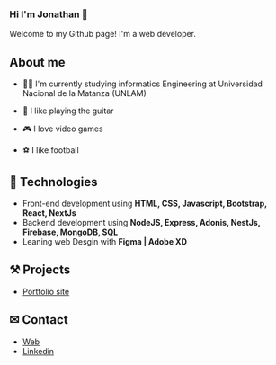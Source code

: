 ### Hi I'm Jonathan 👋

Welcome to my Github page! I'm a web developer.  

## About me 
* 👨‍🎓 I'm currently studying informatics Engineering at Universidad Nacional de la Matanza (UNLAM)

* 🎸 I like playing the guitar
* 🎮 I love video games
* ⚽ I like football

## 🧠 Technologies
* Front-end development using **HTML, CSS, Javascript, Bootstrap, React, NextJs**
* Backend development using **NodeJS, Express, Adonis, NestJs, Firebase, MongoDB, SQL**
* Leaning web Desgin with **Figma | Adobe XD**

## ⚒ Projects
* [Portfolio site](https://duranjonathan.com/)

## ✉ Contact 
* [Web](https://duranjonathan.com/)
* [Linkedin](https://www.linkedin.com/in/duranjonathan7/)

